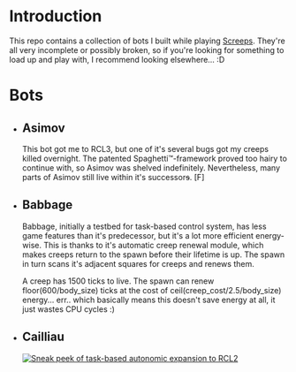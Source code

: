 # Introduction

This repo contains a collection of bots I built while playing [Screeps](https://screeps.com). They're all very incomplete or possibly broken, so if you're looking for something to load up and play with, I recommend looking elsewhere… :D

# Bots

* ## Asimov

  This bot got me to RCL3, but one of it's several bugs got my creeps killed overnight. The patented Spaghetti&trade;-framework proved too hairy to continue with, so Asimov was shelved indefinitely. Nevertheless, many parts of Asimov still live within it's successor~~s~~. \[F\]

* ## Babbage

  Babbage, initially a testbed for task-based control system, has less game features than it's predecessor, but it's a lot more efficient energy-wise. This is thanks to it's automatic creep renewal module, which makes creeps return to the spawn before their lifetime is up. The spawn in turn scans it's adjacent squares for creeps and renews them.

  A creep has 1500 ticks to live. The spawn can renew floor(600/body_size) ticks at the cost of ceil(creep_cost/2.5/body_size) energy... err.. which basically means this doesn't save energy at all, it just wastes CPU cycles :)

* ## Cailliau

  [![Sneak peek of task-based autonomic expansion to RCL2](http://img.youtube.com/vi/UUhpoqXZssw/0.jpg)](http://www.youtube.com/watch?v=UUhpoqXZssw)
